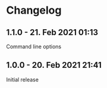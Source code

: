 # Changelog

<!-- %% CHANGELOG_ENTRIES %% -->

## 1.1.0 - 21. Feb 2021 01:13

Command line options


## 1.0.0 - 20. Feb 2021 21:41

Initial release


